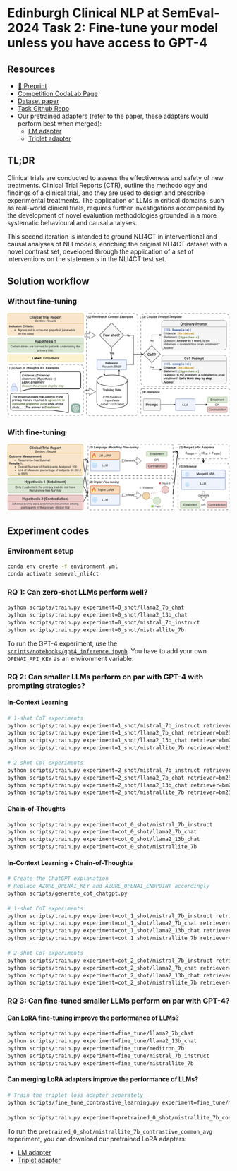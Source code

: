 # Edinburgh Clinical NLP at SemEval-2024 Task 2: Fine-tune your model unless you have access to GPT-4

## Resources

- [🚀 Preprint](https://arxiv.org/abs/2404.00484)
- [Competition CodaLab Page](https://codalab.lisn.upsaclay.fr/competitions/16190?secret_key=4863f655-9dd6-43f0-b710-f17cb67af607)
- [Dataset paper](https://arxiv.org/abs/2305.03598)
- [Task Github Repo](https://github.com/ai-systems/Task-2-SemEval-2024/tree/main)
- Our pretrained adapters (refer to the paper, these adapters would perform best when merged):
    - [LM adapter](https://huggingface.co/aryopg/MistralLite-7b_lora_common_semeval_nli4ct_2024)
    - [Triplet adapter](https://huggingface.co/aryopg/MistralLite-7b_lora_contrastive_semeval_nli4ct_2024)

## TL;DR

Clinical trials are conducted to assess the effectiveness and safety of new treatments.
Clinical Trial Reports (CTR), outline the methodology and findings of a clinical trial, and they are used to design and prescribe experimental treatments.
The application of LLMs in critical domains, such as real-world clinical trials, requires further investigations accompanied by the development of novel evaluation methodologies grounded in a more systematic behavioural and causal analyses.

This second iteration is intended to ground NLI4CT in interventional and causal analyses of NLI models, enriching the original NLI4CT dataset with a novel contrast set, developed through the application of a set of interventions on the statements in the NLI4CT test set.

## Solution workflow

### Without fine-tuning

![No fine-tuning solution](docs/no-fine-tuning-small.png)

### With fine-tuning
![Fine-tuning solution](docs/fine-tuning-small.png)

## Experiment codes

### Environment setup

```bash
conda env create -f environment.yml
conda activate semeval_nli4ct
```

### RQ 1: Can zero-shot LLMs perform well?

```bash
python scripts/train.py experiment=0_shot/llama2_7b_chat
python scripts/train.py experiment=0_shot/llama2_13b_chat
python scripts/train.py experiment=0_shot/mistral_7b_instruct
python scripts/train.py experiment=0_shot/mistrallite_7b
```

To run the GPT-4 experiment, use the [`scripts/notebooks/gpt4_inference.ipynb`](scripts/notebooks/gpt4_inference.ipynb). You have to add your own `OPENAI_API_KEY` as an environment variable.

### RQ 2: Can smaller LLMs perform on par with GPT-4 with prompting strategies?

#### In-Context Learning

```bash
# 1-shot CoT experiments
python scripts/train.py experiment=1_shot/mistral_7b_instruct retriever=bm25
python scripts/train.py experiment=1_shot/llama2_7b_chat retriever=bm25
python scripts/train.py experiment=1_shot/llama2_13b_chat retriever=bm25
python scripts/train.py experiment=1_shot/mistrallite_7b retriever=bm25

# 2-shot CoT experiments
python scripts/train.py experiment=2_shot/mistral_7b_instruct retriever=bm25
python scripts/train.py experiment=2_shot/llama2_7b_chat retriever=bm25
python scripts/train.py experiment=2_shot/llama2_13b_chat retriever=bm25
python scripts/train.py experiment=2_shot/mistrallite_7b retriever=bm25
```

#### Chain-of-Thoughts

```bash
python scripts/train.py experiment=cot_0_shot/mistral_7b_instruct
python scripts/train.py experiment=cot_0_shot/llama2_7b_chat
python scripts/train.py experiment=cot_0_shot/llama2_13b_chat
python scripts/train.py experiment=cot_0_shot/mistrallite_7b
```

#### In-Context Learning + Chain-of-Thoughts

```bash
# Create the ChatGPT explanation
# Replace AZURE_OPENAI_KEY and AZURE_OPENAI_ENDPOINT accordingly
python scripts/generate_cot_chatgpt.py

# 1-shot CoT experiments
python scripts/train.py experiment=cot_1_shot/mistral_7b_instruct retriever=bm25
python scripts/train.py experiment=cot_1_shot/llama2_7b_chat retriever=bm25
python scripts/train.py experiment=cot_1_shot/llama2_13b_chat retriever=bm25
python scripts/train.py experiment=cot_1_shot/mistrallite_7b retriever=bm25

# 2-shot CoT experiments
python scripts/train.py experiment=cot_2_shot/mistral_7b_instruct retriever=bm25
python scripts/train.py experiment=cot_2_shot/llama2_7b_chat retriever=bm25
python scripts/train.py experiment=cot_2_shot/llama2_13b_chat retriever=bm25
python scripts/train.py experiment=cot_2_shot/mistrallite_7b retriever=bm25
```


### RQ 3: Can fine-tuned smaller LLMs perform on par with GPT-4?

#### Can LoRA fine-tuning improve the performance of LLMs?
```bash
python scripts/train.py experiment=fine_tune/llama2_7b_chat
python scripts/train.py experiment=fine_tune/llama2_13b_chat
python scripts/train.py experiment=fine_tune/meditron_7b
python scripts/train.py experiment=fine_tune/mistral_7b_instruct
python scripts/train.py experiment=fine_tune/mistrallite_7b
```

#### Can merging LoRA adapters improve the performance of LLMs?

```bash
# Train the triplet loss adapter separately
python scripts/fine_tune_contrastive_learning.py experiment=fine_tune/mistrallite_7b

python scripts/train.py experiment=pretrained_0_shot/mistrallite_7b_contrastive_common_avg
```

To run the `pretrained_0_shot/mistrallite_7b_contrastive_common_avg` experiment, you can download our pretrained LoRA adapters:

- [LM adapter](https://huggingface.co/aryopg/MistralLite-7b_lora_common_semeval_nli4ct_2024)
- [Triplet adapter](https://huggingface.co/aryopg/MistralLite-7b_lora_contrastive_semeval_nli4ct_2024)
